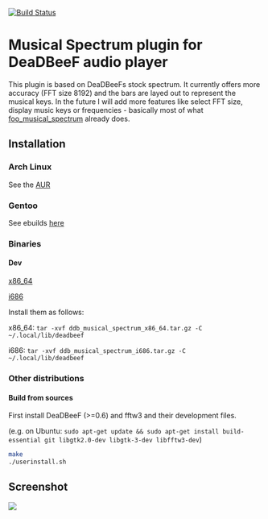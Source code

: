 [![Build Status](https://drone.io/github.com/cboxdoerfer/ddb_musical_spectrum/status.png)](https://drone.io/github.com/cboxdoerfer/ddb_musical_spectrum/latest)

Musical Spectrum plugin for DeaDBeeF audio player
====================

This plugin is based on DeaDBeeFs stock spectrum. It currently offers more accuracy (FFT size 8192) and the bars are layed out to represent the musical keys. In the future I will add more features like select FFT size, display music keys or frequencies - basically most of what [foo_musical_spectrum](http://wiki.hydrogenaudio.org/index.php?title=Foobar2000:Components/Musical_Spectrum_%28foo_musical_spectrum%29) already does. 

## Installation

### Arch Linux
See the [AUR](https://aur.archlinux.org/packages/deadbeef-plugin-musical-spectrum-git/)

### Gentoo
See ebuilds [here](https://github.com/megabaks/stuff/tree/master/media-plugins/deadbeef-musical-spectrum)

### Binaries

#### Dev
[x86_64](https://drone.io/github.com/cboxdoerfer/ddb_musical_spectrum/files/deadbeef-plugin-builder/ddb_musical_spectrum_x86_64.tar.gz)

[i686](https://drone.io/github.com/cboxdoerfer/ddb_musical_spectrum/files/deadbeef-plugin-builder/ddb_musical_spectrum_i686.tar.gz)

Install them as follows:

x86_64: ```tar -xvf ddb_musical_spectrum_x86_64.tar.gz -C ~/.local/lib/deadbeef```

i686: ```tar -xvf ddb_musical_spectrum_i686.tar.gz -C ~/.local/lib/deadbeef```

### Other distributions
#### Build from sources
First install DeaDBeeF (>=0.6) and fftw3 and their development files.

(e.g. on Ubuntu: ```sudo apt-get update && sudo apt-get install build-essential git libgtk2.0-dev libgtk-3-dev libfftw3-dev```)


```bash
make
./userinstall.sh
```

## Screenshot

![](http://i.imgur.com/IGice7K.png)
